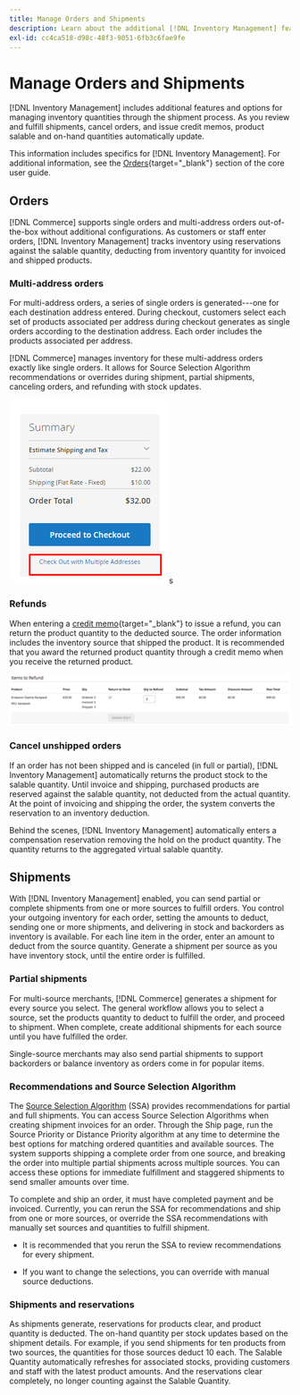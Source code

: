 ```yaml
---
title: Manage Orders and Shipments
description: Learn about the additional [!DNL Inventory Management] features and options for managing inventory quantities through the shipment process.
exl-id: cc4ca518-d98c-48f3-9051-6fb3c6fae9fe
---
```

# Manage Orders and Shipments

[!DNL Inventory Management] includes additional features and options for managing inventory quantities through the shipment process. As you review and fulfill shipments, cancel orders, and issue credit memos, product salable and on-hand quantities automatically update.

This information includes specifics for [!DNL Inventory Management]. For additional information, see the [Orders](https://docs.magento.com/user-guide/sales/order-management.html){target="_blank"} section of the core user guide.

## Orders

[!DNL Commerce] supports single orders and multi-address orders out-of-the-box without additional configurations. As customers or staff enter orders, [!DNL Inventory Management] tracks inventory using reservations against the salable quantity, deducting from inventory quantity for invoiced and shipped products.

### Multi-address orders

For multi-address orders, a series of single orders is generated---one for each destination address entered. During checkout, customers select each set of products associated per address during checkout generates as single orders according to the destination address. Each order includes the products associated per address.

[!DNL Commerce] manages inventory for these multi-address orders exactly like single orders. It allows for Source Selection Algorithm recommendations or overrides during shipment, partial shipments, canceling orders, and refunding with stock updates.

![Multi-address at checkout](assets/inventory-multi-ship.png)s

### Refunds

When entering a [credit memo](https://docs.magento.com/user-guide/sales/credit-memo-create.html){target="_blank"} to issue a refund, you can return the product quantity to the deducted source. The order information includes the inventory source that shipped the product. It is recommended that you award the returned product quantity through a credit memo when you receive the returned product.

![Items to Refund with Return to Stock Selected](assets/credit-memo-items-to-refund.png)

### Cancel unshipped orders

If an order has not been shipped and is canceled (in full or partial), [!DNL Inventory Management] automatically returns the product stock to the salable quantity. Until invoice and shipping, purchased products are reserved against the salable quantity, not deducted from the actual quantity. At the point of invoicing and shipping the order, the system converts the reservation to an inventory deduction.

Behind the scenes, [!DNL Inventory Management] automatically enters a compensation reservation removing the hold on the product quantity. The quantity returns to the aggregated virtual salable quantity.

## Shipments

With [!DNL Inventory Management] enabled, you can send partial or complete shipments from one or more sources to fulfill orders. You control your outgoing inventory for each order, setting the amounts to deduct, sending one or more shipments, and delivering in stock and backorders as inventory is available. For each line item in the order, enter an amount to deduct from the source quantity. Generate a shipment per source as you have inventory stock, until the entire order is fulfilled.

### Partial shipments

For multi-source merchants, [!DNL Commerce] generates a shipment for every source you select. The general workflow allows you to select a source, set the products quantity to deduct to fulfill the order, and proceed to shipment. When complete, create additional shipments for each source until you have fulfilled the order.

Single-source merchants may also send partial shipments to support backorders or balance inventory as orders come in for popular items.

### Recommendations and Source Selection Algorithm

The [Source Selection Algorithm](selection-reservations.md) (SSA) provides recommendations for partial and full shipments. You can access Source Selection Algorithms when creating shipment invoices for an order. Through the Ship page, run the Source Priority or Distance Priority algorithm at any time to determine the best options for matching ordered quantities and available sources. The system supports shipping a complete order from one source, and breaking the order into multiple partial shipments across multiple sources. You can access these options for immediate fulfillment and staggered shipments to send smaller amounts over time.

To complete and ship an order, it must have completed payment and be invoiced. Currently, you can rerun the SSA for recommendations and ship from one or more sources, or override the SSA recommendations with manually set sources and quantities to fulfill shipment.

- It is recommended that you rerun the SSA to review recommendations for every shipment.

- If you want to change the selections, you can override with manual source deductions.

### Shipments and reservations

As shipments generate, reservations for products clear, and product quantity is deducted. The on-hand quantity per stock updates based on the shipment details. For example, if you send shipments for ten products from two sources, the quantities for those sources deduct 10 each. The Salable Quantity automatically refreshes for associated stocks, providing customers and staff with the latest product amounts. And the reservations clear completely, no longer counting against the Salable Quantity.
